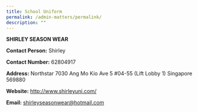 ```yaml
---
title: School Uniform
permalink: /admin-matters/permalink/
description: ""
---
```

**SHIRLEY SEASON WEAR**


**Contact Person:** Shirley

**Contact Number:** 62804917

**Address:** Northstar 7030 Ang Mo Kio Ave 5 #04-55 (Lift Lobby 1) Singapore 569880  


**Website:** http://www.shirleyuni.com/ 

**Email:** shirleyseasonwear@hotmail.com